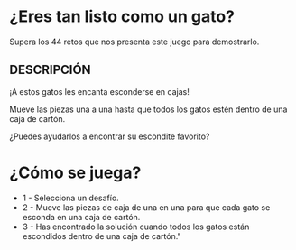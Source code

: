  # ¿Eres tan listo como un gato?
 
 Supera los 44 retos que nos presenta este juego para demostrarlo.
 
 ## DESCRIPCIÓN
 
 ¡A estos gatos les encanta esconderse en cajas!
 
 Mueve las piezas una a una hasta que todos los gatos estén dentro de una caja de cartón.
 
 ¿Puedes ayudarlos a encontrar su escondite favorito?
 
 # ¿Cómo se juega?
 * 1 - Selecciona un desafío.
 * 2 - Mueve las piezas de caja de una en una para que cada gato se esconda en una caja de cartón.
 * 3 - Has encontrado la solución cuando todos los gatos están escondidos dentro de una caja de cartón."

